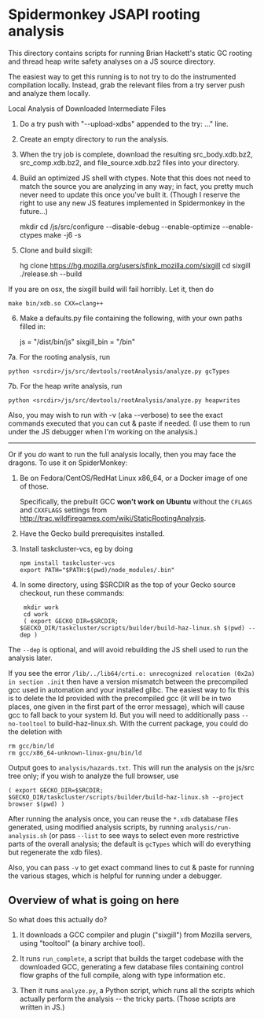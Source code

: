 # Spidermonkey JSAPI rooting analysis

This directory contains scripts for running Brian Hackett's static GC rooting
and thread heap write safety analyses on a JS source directory.

The easiest way to get this running is to not try to do the instrumented
compilation locally. Instead, grab the relevant files from a try server push
and analyze them locally.

Local Analysis of Downloaded Intermediate Files

1. Do a try push with "--upload-xdbs" appended to the try: ..." line.

2. Create an empty directory to run the analysis.

3. When the try job is complete, download the resulting src_body.xdb.bz2, src_comp.xdb.bz2,
and file_source.xdb.bz2 files into your directory.

4. Build an optimized JS shell with ctypes. Note that this does not need to
match the source you are analyzing in any way; in fact, you pretty much never
need to update this once you've built it. (Though I reserve the right to use
any new JS features implemented in Spidermonkey in the future...)

    mkdir <objdir>
    cd <objdir>
    <srcpath>/js/src/configure --disable-debug --enable-optimize --enable-ctypes
    make -j6 -s

5. Clone and build sixgill:

    hg clone https://hg.mozilla.org/users/sfink_mozilla.com/sixgill
    cd sixgill
    ./release.sh --build

If you are on osx, the sixgill build will fail horribly. Let it, then do

    make bin/xdb.so CXX=clang++

6. Make a defaults.py file containing the following, with your own paths filled in:

    js = "<objdir>/dist/bin/js"
    sixgill_bin = "<sixgill-dir>/bin"

7a. For the rooting analysis, run

    python <srcdir>/js/src/devtools/rootAnalysis/analyze.py gcTypes

7b. For the heap write analysis, run

    python <srcdir>/js/src/devtools/rootAnalysis/analyze.py heapwrites

Also, you may wish to run with -v (aka --verbose) to see the exact commands
executed that you can cut & paste if needed. (I use them to run under the JS
debugger when I'm working on the analysis.)

----

Or if you *do* want to run the full analysis locally, then you may face the
dragons. To use it on SpiderMonkey:

1.  Be on Fedora/CentOS/RedHat Linux x86_64, or a Docker image of one of those.

    Specifically, the prebuilt GCC **won't work on Ubuntu**
    without the `CFLAGS` and `CXXFLAGS` settings from
    <http://trac.wildfiregames.com/wiki/StaticRootingAnalysis>.

2.  Have the Gecko build prerequisites installed.

3.  Install taskcluster-vcs, eg by doing

        npm install taskcluster-vcs
        export PATH="$PATH:$(pwd)/node_modules/.bin"

4. In some directory, using $SRCDIR as the top of your Gecko source checkout,
    run these commands:

        mkdir work
        cd work
        ( export GECKO_DIR=$SRCDIR; $GECKO_DIR/taskcluster/scripts/builder/build-haz-linux.sh $(pwd) --dep )

The `--dep` is optional, and will avoid rebuilding the JS shell used to run the
analysis later.

If you see the error ``/lib/../lib64/crti.o: unrecognized relocation (0x2a) in section .init`` then have a version mismatch between the precompiled gcc used in automation and your installed glibc. The easiest way to fix this is to delete the ld provided with the precompiled gcc (it will be in two places, one given in the first part of the error message), which will cause gcc to fall back to your system ld. But you will need to additionally pass ``--no-tooltool`` to build-haz-linux.sh. With the current package, you could do the deletion with

    rm gcc/bin/ld
    rm gcc/x86_64-unknown-linux-gnu/bin/ld

Output goes to `analysis/hazards.txt`. This will run the
analysis on the js/src tree only; if you wish to analyze the full browser, use

    ( export GECKO_DIR=$SRCDIR; $GECKO_DIR/taskcluster/scripts/builder/build-haz-linux.sh --project browser $(pwd) )

After running the analysis once, you can reuse the `*.xdb` database files
generated, using modified analysis scripts, by running
`analysis/run-analysis.sh` (or pass `--list` to see ways to select even more
restrictive parts of the overall analysis; the default is `gcTypes` which will
do everything but regenerate the xdb files).

Also, you can pass `-v` to get exact command lines to cut & paste for running the
various stages, which is helpful for running under a debugger.


## Overview of what is going on here

So what does this actually do?

1.  It downloads a GCC compiler and plugin ("sixgill") from Mozilla servers, using
    "tooltool" (a binary archive tool).

2. It runs `run_complete`, a script that builds the target codebase with the
    downloaded GCC, generating a few database files containing control flow
    graphs of the full compile, along with type information etc.

3.  Then it runs `analyze.py`, a Python script, which runs all the scripts
    which actually perform the analysis -- the tricky parts.
    (Those scripts are written in JS.)
